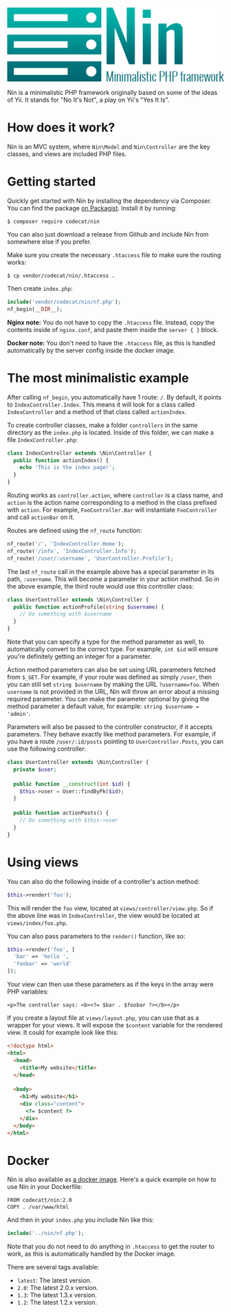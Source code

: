 ![](resources/Logo.png)

Nin is a minimalistic PHP framework originally based on some of the ideas of Yii. It stands for "No It's Not", a play on Yii's "Yes It Is".

# How does it work?
Nin is an MVC system, where `Nin\Model` and `Nin\Controller` are the key classes, and views are included PHP files.

# Getting started
Quickly get started with Nin by installing the dependency via Composer. You can find the package [on Packagist](https://packagist.org/packages/codecat/nin). Install it by running:

```
$ composer require codecat/nin
```

You can also just download a release from Github and include Nin from somewhere else if you prefer.

Make sure you create the necessary `.htaccess` file to make sure the routing works:

```
$ cp vendor/codecat/nin/.htaccess .
```

Then create `index.php`:

```php
include('vendor/codecat/nin/nf.php');
nf_begin(__DIR__);
```

**Nginx note:** You do not have to copy the `.htaccess` file. Instead, copy the contents inside of `nginx.conf`, and paste them inside the `server { }` block.

**Docker note:** You don't need to have the `.htaccess` file, as this is handled automatically by the server config inside the docker image.

# The most minimalistic example
After calling `nf_begin`, you automatically have 1 route: `/`. By default, it points to `IndexController.Index`. This means it will look for a class called `IndexController` and a method of that class called `actionIndex`.

To create controller classes, make a folder `controllers` in the same directory as the `index.php` is located. Inside of this folder, we can make a file `IndexController.php`:

```php
class IndexController extends \Nin\Controller {
  public function actionIndex() {
    echo 'This is the index page!';
  }
}
```

Routing works as `controller.action`, where `controller` is a class name, and `action` is the action name corresponding to a method in the class prefixed with `action`. For example, `FooController.Bar` will instantiate `FooController` and call `actionBar` on it.

Routes are defined using the `nf_route` function:

```php
nf_route('/', 'IndexController.Home');
nf_route('/info', 'IndexController.Info');
nf_route('/user/:username', 'UserController.Profile');
```

The last `nf_route` call in the example above has a special parameter in its path, `:username`. This will become a parameter in your action method. So in the above example, the third route would use this controller class:

```php
class UserController extends \Nin\Controller {
  public function actionProfile(string $username) {
    // Do something with $username
  }
}
```

Note that you can specify a type for the method parameter as well, to automatically convert to the correct type. For example, `int $id` will ensure you're definitely getting an integer for a parameter.

Action method parameters can also be set using URL parameters fetched from `$_GET`. For example, if your route was defined as simply `/user`, then you can still set `string $username` by making the URL `?username=foo`. When `username` is not provided in the URL, Nin will throw an error about a missing required parameter. You can make the parameter optional by giving the method parameter a default value, for example: `string $username = 'admin'`.

Parameters will also be passed to the controller constructor, if it accepts parameters. They behave exactly like method parameters. For example, if you have a route `/user/:id/posts` pointing to `UserController.Posts`, you can use the following controller:

```php
class UserController extends \Nin\Controller {
  private $user;

  public function __construct(int $id) {
    $this->user = User::findByPk($id);
  }

  public function actionPosts() {
    // Do something with $this->user
  }
}
```

# Using views
You can also do the following inside of a controller's action method:

```php
$this->render('foo');
```

This will render the `foo` view, located at `views/controller/view.php`. So if the above line was in `IndexController`, the view would be located at `views/index/foo.php`.

You can also pass parameters to the `render()` function, like so:

```php
$this->render('foo', [
  'bar' => 'hello ',
  'foobar' => 'world'
]);
```

Your view can then use these parameters as if the keys in the array were PHP variables:

```
<p>The controller says: <b><?= $bar . $foobar ?></b></p>
```

If you create a layout file at `views/layout.php`, you can use that as a wrapper for your views. It will expose the `$content` variable for the rendered view. It could for example look like this:

```html
<!doctype html>
<html>
  <head>
    <title>My website</title>
  </head>

  <body>
    <h1>My website</h1>
    <div class="content">
      <?= $content ?>
    </div>
  </body>
</html>
```

# Docker
Nin is also available as [a docker image](https://hub.docker.com/r/codecatt/nin). Here's a quick example on how to use Nin in your Dockerfile:

```
FROM codecatt/nin:2.0
COPY . /var/www/html
```

And then in your `index.php` you include Nin like this:

```php
include('../nin/nf.php');
```

Note that you do not need to do anything in `.htaccess` to get the router to work, as this is automatically handled by the Docker image.

There are several tags available:

* `latest`: The latest version.
* `2.0`: The latest 2.0.x version.
* `1.3`: The latest 1.3.x version.
* `1.2`: The latest 1.2.x version.
